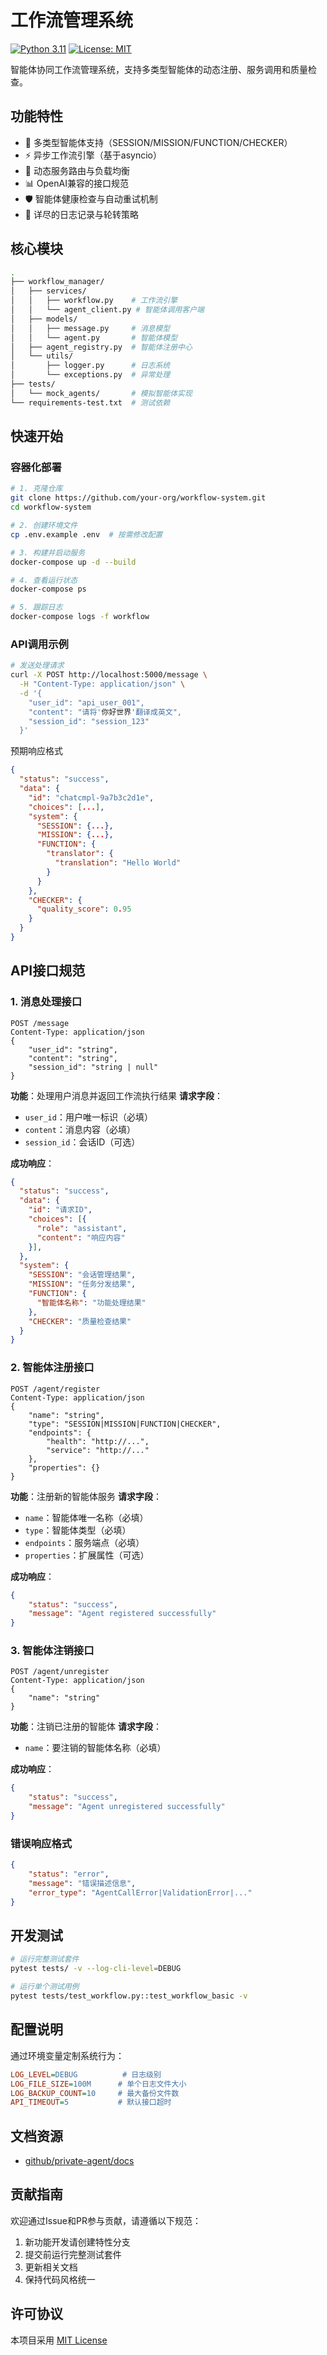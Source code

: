 # 工作流管理系统

[![Python 3.11](https://img.shields.io/badge/python-3.11-blue.svg)](https://www.python.org/downloads/)
[![License: MIT](https://img.shields.io/badge/License-MIT-yellow.svg)](https://opensource.org/licenses/MIT)

智能体协同工作流管理系统，支持多类型智能体的动态注册、服务调用和质量检查。

## 功能特性

- 🚀 多类型智能体支持（SESSION/MISSION/FUNCTION/CHECKER）
- ⚡ 异步工作流引擎（基于asyncio）
- 🔧 动态服务路由与负载均衡
- 📊 OpenAI兼容的接口规范
- 🛡️ 智能体健康检查与自动重试机制
- 📝 详尽的日志记录与轮转策略

## 核心模块

```bash
.
├── workflow_manager/
│   ├── services/
│   │   ├── workflow.py    # 工作流引擎
│   │   └── agent_client.py # 智能体调用客户端
│   ├── models/
│   │   ├── message.py     # 消息模型
│   │   └── agent.py       # 智能体模型
│   ├── agent_registry.py  # 智能体注册中心
│   └── utils/
│       ├── logger.py      # 日志系统
│       └── exceptions.py  # 异常处理
├── tests/
│   └── mock_agents/       # 模拟智能体实现
└── requirements-test.txt  # 测试依赖
```

## 快速开始

### 容器化部署

```bash
# 1. 克隆仓库
git clone https://github.com/your-org/workflow-system.git
cd workflow-system

# 2. 创建环境文件
cp .env.example .env  # 按需修改配置

# 3. 构建并启动服务
docker-compose up -d --build

# 4. 查看运行状态
docker-compose ps

# 5. 跟踪日志
docker-compose logs -f workflow
```

### API调用示例

```bash
# 发送处理请求
curl -X POST http://localhost:5000/message \
  -H "Content-Type: application/json" \
  -d '{
    "user_id": "api_user_001",
    "content": "请将'你好世界'翻译成英文",
    "session_id": "session_123"
  }'
```

预期响应格式

```json
{
  "status": "success",
  "data": {
    "id": "chatcmpl-9a7b3c2d1e",
    "choices": [...],
    "system": {
      "SESSION": {...},
      "MISSION": {...},
      "FUNCTION": {
        "translator": {
          "translation": "Hello World"
        }
      }
    },
    "CHECKER": {
      "quality_score": 0.95
    }
  }
}
```

## API接口规范

### 1. 消息处理接口

```http
POST /message
Content-Type: application/json
{
    "user_id": "string",
    "content": "string",
    "session_id": "string | null"
}
```

**功能**：处理用户消息并返回工作流执行结果
**请求字段**：
- `user_id`：用户唯一标识（必填）
- `content`：消息内容（必填）
- `session_id`：会话ID（可选）

**成功响应**：

```json
{
  "status": "success",
  "data": {
    "id": "请求ID",
    "choices": [{
      "role": "assistant",
      "content": "响应内容"
    }],
  },
  "system": {
    "SESSION": "会话管理结果",
    "MISSION": "任务分发结果",
    "FUNCTION": {
      "智能体名称": "功能处理结果"
    },
    "CHECKER": "质量检查结果"
  }
}

```

### 2. 智能体注册接口

```http
POST /agent/register
Content-Type: application/json
{
    "name": "string",
    "type": "SESSION|MISSION|FUNCTION|CHECKER",
    "endpoints": {
        "health": "http://...",
        "service": "http://..."
    },
    "properties": {}
}
```

**功能**：注册新的智能体服务
**请求字段**：
- `name`：智能体唯一名称（必填）
- `type`：智能体类型（必填）
- `endpoints`：服务端点（必填）
- `properties`：扩展属性（可选）

**成功响应**：

```json
{
    "status": "success",
    "message": "Agent registered successfully"
}
```

### 3. 智能体注销接口

```http
POST /agent/unregister
Content-Type: application/json
{
    "name": "string"
}
```

**功能**：注销已注册的智能体
**请求字段**：
- `name`：要注销的智能体名称（必填）

**成功响应**：

```json
{
    "status": "success",
    "message": "Agent unregistered successfully"
}
```

### 错误响应格式

```json
{
    "status": "error",
    "message": "错误描述信息",
    "error_type": "AgentCallError|ValidationError|..."
}
```

## 开发测试

```bash
# 运行完整测试套件
pytest tests/ -v --log-cli-level=DEBUG

# 运行单个测试用例
pytest tests/test_workflow.py::test_workflow_basic -v
```

## 配置说明

通过环境变量定制系统行为：

```ini
LOG_LEVEL=DEBUG          # 日志级别
LOG_FILE_SIZE=100M      # 单个日志文件大小
LOG_BACKUP_COUNT=10     # 最大备份文件数
API_TIMEOUT=5           # 默认接口超时
```

## 文档资源

- [github/private-agent/docs](https://github.com/private-agent/docs)

## 贡献指南

欢迎通过Issue和PR参与贡献，请遵循以下规范：
1. 新功能开发请创建特性分支
2. 提交前运行完整测试套件
3. 更新相关文档
4. 保持代码风格统一

## 许可协议

本项目采用 [MIT License](LICENSE)